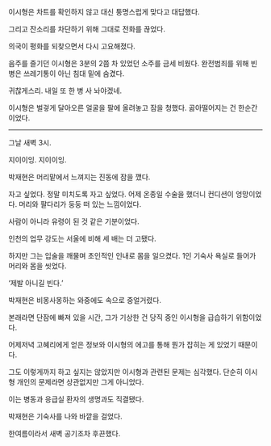 이시형은 차트를 확인하지 않고 대신 퉁명스럽게 맞다고 대답했다.

그리고 잔소리를 차단하기 위해 그대로 전화를 끊었다.

의국이 평화를 되찾으면서 다시 고요해졌다.

음주를 즐기던 이시형은 3분의 2쯤 차 있었던 소주를 금세 비웠다. 완전범죄를 위해 빈 병은 쓰레기통이 아닌 침대 밑에 숨겼다.

귀찮게스리. 내일 또 한 병 사 놔야겠네.

이시형은 벌겋게 달아오른 얼굴을 팔에 올려놓고 잠을 청했다. 곯아떨어지는 건 한순간이었다.

* * *

그날 새벽 3시.

지이이잉. 지이이잉.

박재현은 머리맡에서 느껴지는 진동에 잠을 깼다.

자고 싶었다. 정말 미치도록 자고 싶었다. 어제 온종일 수술을 했더니 컨디션이 엉망이었다. 머리와 팔다리가 둥둥 떠 있는 느낌이었다.

사람이 아니라 유령이 된 것 같은 기분이었다.

인천의 업무 강도는 서울에 비해 세 배는 더 고됐다.

하지만 그는 입술을 깨물며 초인적인 인내로 몸을 일으켰다. 1인 기숙사 욕실로 들어가 머리와 몸을 씻었다.

‘제발 아니길 빈다.’

박재현은 비몽사몽하는 와중에도 속으로 중얼거렸다.

본래라면 단잠에 빠져 있을 시간, 그가 기상한 건 당직 중인 이시형을 급습하기 위함이었다.

어제저녁 고혜리에게 얻은 정보와 이시형의 에고를 통해 뭔가 잡히는 게 있었기 때문이다.

그도 이렇게까지 하고 싶지는 않았지만 이시형과 관련된 문제는 심각했다. 단순히 이시형 개인의 문제라면 상관없지만 그게 아니었다.

이는 병동과 응급실 환자의 생명과도 직결됐다.

박재현은 기숙사를 나와 바깥을 걸었다.

한여름이라서 새벽 공기조차 후끈했다.